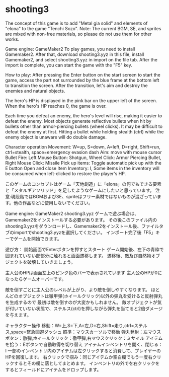 # shooting3
The concept of this game is to add "Metal gia solid" and elements of "elona" to the game "Tenchi Sozo".
Note: The current BGM, SE, and sprites are mixed with non-free materials, so please do not use them for other works.

Game engine: GameMaker2
To play games, you need to install Gamemaker2.
After that, download shooting3.yyz in this file, install Gamemaker2, and select shooting3.yyz in import on the file tab.
After the import is complete, you can start the game with the "F5" key.


How to play: After pressing the Enter button on the start screen to start the game, access the part not surrounded by the blue frame at the bottom left to transition the screen. After the transition, let's aim and destroy the enemies and natural objects.

The hero's HP is displayed in the pink bar on the upper left of the screen.
When the hero's HP reaches 0, the game is over.

Each time you defeat an enemy, the hero's level will rise, making it easier to defeat the enemy.
Most objects generate reflective bullets when hit by bullets other than armor-piercing bullets (wheel clicks).
It may be difficult to defeat the enemy at first.
Hitting a bullet while holding stealth (ctrl) while the enemy object is unaware will do double damage.

Character operation
Movement: W=up, S=down, A=left, D=right, Shift=run, ctrl=stealth, space=emergency evasion dash
Aim: move with mouse cursor
Bullet Fire: Left Mouse Button: Shotgun, Wheel Click: Armor Piercing Bullet, Right Mouse Click: Missile
Pick up items: Toggle automatic pick up with the E button
Open and close Item Inventory: I, Some items in the inventory will be consumed when left-clicked to restore the player's HP.

このゲームのコンセプトはゲーム「天地創造」に「elona」の何でもできる要素と「メタルギアソリッド」を足したようなゲームにしたいと思っています。
注意:現段階ではBGMおよびSE、spriteはフリー素材ではないものが混ざっています。他の作品などに使用しないでください。

Game engine: GameMaker2
shooting3.yyz
ゲームで遊ぶ場合は、Gamemaker2をインストールする必要があります。
その後このファイル内のshooting3.yyzをダウンロードし、Gamemaker2をインストール後、ファイルタブのimportでshooting3.yyzを選択してください。
インポート完了後「F5」キーでゲームを開始できます。

遊び方：
開始画面でEnterボタンを押すとスタート
ゲーム開始後、左下の青枠で囲まれていない部部分に触れると画面遷移します。
遷移後、敵及び自然物オブジェクトを破壊していきましょう。

主人公のHPは画面左上のピンク色のバーで表示されています
主人公のHPが0になったらゲームオーバーです。

敵を倒すごとに主人公のレベルが上がり、より敵を倒しやすくなります。
ほとんどのオブジェクトは徹甲弾(ホイールクリック)以外の弾丸を受けると反射弾丸を生成するので
最初は敵を倒すのが大変かもしれません。
敵オブジェクトが気が付いていない状態で、ステルス(ctrl)を押しながら弾丸を当てると2倍ダメージを与えます。

キャラクター操作
移動：W=上,S=下,A=左,D=右,Shift=走り,ctrl=ステルス,space=緊急回避ダッシュ
照準：マウスカーソルで移動
弾丸発射：左マウスボタン：散弾,ホイールクリック：徹甲弾,右マウスクリック：ミサイル
アイテムを拾う：Eボタンで自動取得を切り替え
アイテムインベントリを開く、閉じる：I
  一部のインベントリ内のアイテムは左クリックすると消費して、プレイヤーのHPを回復します。
  右クリックで掴み：同じアイテムか空白欄でもう一度右クリックするとその欄に落としてまとめます。
  インベントリの外でを右クリックをするとフィールドにアイテムをドロップします。
